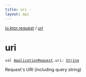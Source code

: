 ```yaml
---
title: uri - 
layout: api
---
```


<div class='api-docs-breadcrumbs'><a href="index.html">io.ktor.request</a> / <a href="./uri.html">uri</a></div>

# uri

<div class="signature"><code><span class="keyword">val </span><a href="-application-request/index.html"><span class="identifier">ApplicationRequest</span></a><span class="symbol">.</span><span class="identifier">uri</span><span class="symbol">: </span><a href="https://kotlinlang.org/api/latest/jvm/stdlib/kotlin/-string/index.html"><span class="identifier">String</span></a></code></div>

Request's URI (including query string)

